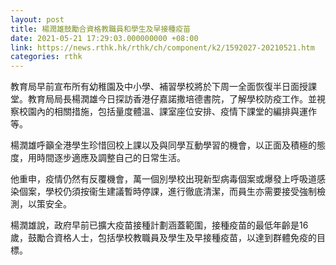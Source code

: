```yaml
---
layout: post
title: 楊潤雄鼓勵合資格教職員和學生及早接種疫苗
date: 2021-05-21 17:29:03.000000000 +08:00
link: https://news.rthk.hk/rthk/ch/component/k2/1592027-20210521.htm
categories: rthk
---
```


教育局早前宣布所有幼稚園及中小學、補習學校將於下周一全面恢復半日面授課堂。教育局局長楊潤雄今日探訪香港仔嘉諾撒培德書院，了解學校防疫工作。並視察校園內的相關措施，包括量度體溫、課室座位安排、疫情下課堂的編排與運作等。

楊潤雄呼籲全港學生珍惜回校上課以及與同學互動學習的機會，以正面及積極的態度，用時間逐步適應及調整自己的日常生活。

他重申，疫情仍然有反覆機會，萬一個別學校出現新型病毒個案或爆發上呼吸道感染個案，學校仍須按衞生建議暫時停課，進行徹底清潔，而員生亦需要接受強制檢測，以策安全。

楊潤雄說，政府早前已擴大疫苗接種計劃涵蓋範圍，接種疫苗的最低年齡是16歲，鼓勵合資格人士，包括學校教職員及學生及早接種疫苗，以達到群體免疫的目標。
